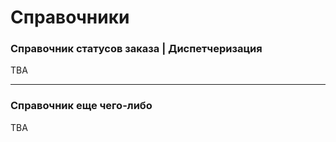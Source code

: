 # Справочники

### Справочник статусов заказа | Диспетчеризация

TBA



***

### Справочник еще чего-либо

TBA

